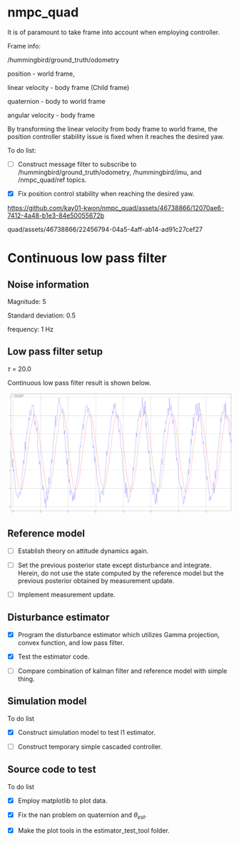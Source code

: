# nmpc_quad

It is of paramount to take frame into account when employing controller.

Frame info:

/hummingbird/ground_truth/odometry

position - world frame,

linear velocity - body frame (Child frame)

quaternion - body to world frame

angular velocity - body frame

By transforming the linear velocity from body frame to world frame, the position controller stability issue is fixed when it reaches the desired yaw.


To do list:

- [ ] Construct message filter to subscribe to /hummingbird/ground_truth/odometry, /hummingbird/imu, and /nmpc_quad/ref topics.

- [x] Fix position control stability when reaching the desired yaw.

https://github.com/kay01-kwon/nmpc_quad/assets/46738866/12070ae6-7412-4a48-b1e3-84e50055672b

quad/assets/46738866/22456794-04a5-4aff-ab14-ad91c27cef27

# Continuous low pass filter

## Noise information

Magnitude: 5

Standard deviation: 0.5

frequency: 1 Hz


## Low pass filter setup

$\tau$ = 20.0

Continuous low pass filter result is shown below. 

<img src='l1_estimator/figures/ros_low_pass_filter_test_result.png'>

## Reference model

- [ ] Establish theory on attitude dynamics again.

- [ ] Set the previous posterior state except disturbance and integrate. Herein, do not use the state computed by the reference model but the previous posterior obtained by measurement update.

- [ ] Implement measurement update.

## Disturbance estimator

- [x] Program the disturbance estimator which utilizes Gamma projection, convex function, and low pass filter.

- [x] Test the estimator code.

- [ ] Compare combination of kalman filter and reference model with simple thing.

## Simulation model

To do list

- [x] Construct simulation model to test l1 estimator.

- [ ] Construct temporary simple cascaded controller.

## Source code to test

To do list

- [x] Employ matplotlib to plot data.

- [x] Fix the nan problem on quaternion and $\theta_{est}$.

- [x] Make the plot tools in the estimator_test_tool folder.